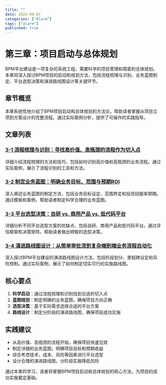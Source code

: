 ```yaml
---
title: ""
date: 2025-09-07
categories: ["Alarm"]
tags: ["alarm"]
published: true
---
```

# 第三章：项目启动与总体规划

BPM平台建设是一项复杂的系统工程，需要科学的项目管理和周密的总体规划。本章将深入探讨BPM项目的启动和规划方法，包括流程梳理与识别、业务蓝图制定、平台选型决策和演进路线图设计等关键环节。

## 章节概览

本章系统性地介绍了BPM项目启动和总体规划的方法论，帮助读者掌握从项目立项到方案设计的完整流程。通过实际案例分析，提供了可操作的实践指导。

## 文章列表

### [3-1 流程梳理与识别：寻找高价值、高瓶颈的流程作为切入点](1-3-1-process-inventory-identification.md)
详细介绍流程梳理的方法和技巧，包括如何识别高价值和高瓶颈的业务流程。通过实际案例，展示了流程识别的工具和方法。

### [3-2 制定业务蓝图：明确业务目标、范围与预期ROI](1-3-2-business-blueprint-development.md)
深入阐述业务蓝图的制定方法，包括业务目标设定、范围界定和投资回报率预期。通过模板和案例，帮助读者制定科学合理的业务蓝图。

### [3-3 平台选型决策：自研 vs. 商用产品 vs. 低代码平台](1-3-3-platform-selection-decision.md)
详细分析不同平台选型方案的优缺点，包括自研、商用产品和低代码平台。通过评估框架和决策矩阵，帮助读者做出明智的选型决策。

### [3-4 演进路线图设计：从简单审批流到复杂端到端业务流程自动化](1-3-4-evolution-roadmap-design.md)
深入探讨BPM平台建设的演进路线图设计方法，包括阶段划分、里程碑设定和风险控制。通过实际案例，展示了如何制定切实可行的实施路线图。

## 核心要点

1. **科学启动**：通过流程梳理和识别找到合适的切入点
2. **蓝图规划**：制定明确的业务蓝图，确保项目方向正确
3. **选型决策**：基于实际需求选择合适的平台方案
4. **路线设计**：制定分阶段的演进路线图，确保项目成功实施

## 实践建议

- 从高价值、高瓶颈的流程开始，确保项目快速见效
- 制定详细的业务蓝图，明确项目目标和预期收益
- 综合考虑技术、成本、风险等因素进行平台选型
- 设计合理的演进路线图，分阶段实施降低风险

通过本章的学习，读者将掌握BPM项目启动和总体规划的核心方法，为项目的成功实施奠定基础。